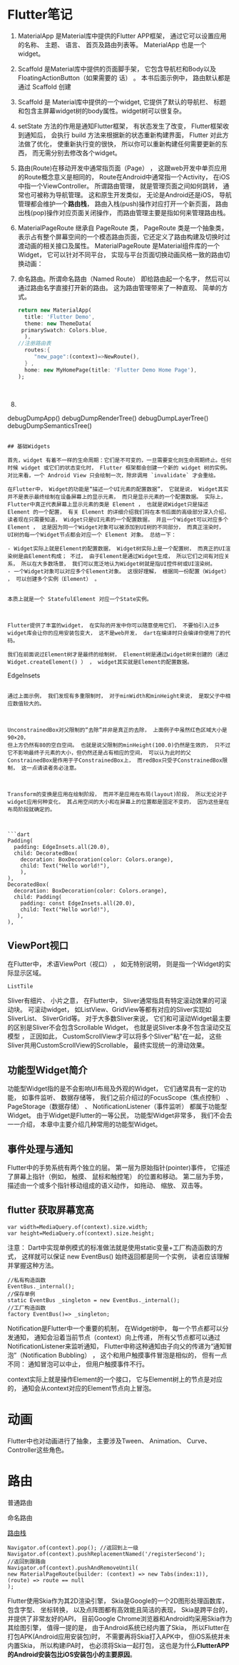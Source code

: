 # Flutter笔记

1. MaterialApp 是Material库中提供的Flutter APP框架， 通过它可以设置应⽤的名称、 主题、 语⾔、 ⾸⻚及路由列表等。 MaterialApp 也是⼀个widget。 

2. Scaffold 是Material库中提供的⻚⾯脚⼿架， 它包含导航栏和Body以及FloatingActionButton（如果需要的
   话） 。 本书后⾯示例中， 路由默认都是通过 Scaffold 创建 

3. Scaffold 是 Material库中提供的⼀个widget, 它提供了默认的导航栏、 标题和包含主屏幕widget树的body属性。widget树可以很复杂。 

4. setState ⽅法的作⽤是通知Flutter框架， 有状态发⽣了改变， Flutter框架收到通知后， 会执⾏ build ⽅法来根据新的状态重新构建界⾯， Flutter 对此⽅法做了优化， 使重新执⾏变的很快， 所以你可以重新构建任何需要更新的东⻄， ⽽⽆需分别去修改各个widget。 

5. 路由(Route)在移动开发中通常指⻚⾯（Page） ， 这跟web开发中单⻚应⽤的Route概念意义是相同的， Route在Android中通常指⼀个Activity， 在iOS中指⼀个ViewController。 所谓路由管理， 就是管理⻚⾯之间如何跳转， 通常也可被称为导航管理。 这和原⽣开发类似， ⽆论是Android还是iOS， 导航管理都会维护⼀个**路由栈**， 路由⼊栈(push)操作对应打开⼀个新⻚⾯， 路由出栈(pop)操作对应⻚⾯关闭操作， ⽽路由管理主要是指如何来管理路由栈。 

6. MaterialPageRoute 继承⾃ PageRoute 类， PageRoute 类是⼀个抽象类， 表示占有整个屏幕空间的⼀个模态路由⻚⾯，它还定义了路由构建及切换时过渡动画的相关接⼝及属性。 MaterialPageRoute 是Material组件库的⼀个Widget， 它可以针对不同平台， 实现与平台⻚⾯切换动画⻛格⼀致的路由切换动画：

7. 命名路由。所谓命名路由（Named Route） 即给路由起⼀个名字， 然后可以通过路由名字直接打开新的路由。 这为路由管理带来了⼀种直观、 简单的⽅式。 

   ```dart
   return new MaterialApp(
     title: 'Flutter Demo',
     theme: new ThemeData(
   	primarySwatch: Colors.blue,
     ),
   //注册路由表
     routes:{
     	"new_page":(context)=>NewRoute(),
     } ,
     home: new MyHomePage(title: 'Flutter Demo Home Page'),
   );
   ```

   ​

8.  ```dart
   debugDumpApp() 
   debugDumpRenderTree()
   debugDumpLayerTree()
   debugDumpSemanticsTree()
   ```

## 基础Widgets

首先，widget 有着不一样的生命周期：它们是不可变的，一旦需要变化则生命周期终止。任何时候 widget 或它们的状态变化时， Flutter 框架都会创建一个新的 widget 树的实例。对比来看，一个 Android View 只会绘制一次，除非调用 `invalidate` 才会重绘。

在Flutter中， Widget的功能是“描述⼀个UI元素的配置数据”， 它就是说， Widget其实并不是表示最终绘制在设备屏幕上的显示元素， ⽽只是显示元素的⼀个配置数据。 实际上， Flutter中真正代表屏幕上显示元素的类是 Element ， 也就是说Widget只是描述 Element 的⼀个配置， 有关 Element 的详细介绍我们将在本书后⾯的⾼级部分深⼊介绍， 读者现在只需要知道， Widget只是UI元素的⼀个配置数据， 并且⼀个Widget可以对应多个 Element ， 这是因为同⼀个Widget对象可以被添加到UI树的不同部分， ⽽真正渲染时， UI树的每⼀个Widget节点都会对应⼀个 Element 对象。 总结⼀下：

- Widget实际上就是Element的配置数据， Widget树实际上是⼀个配置树， ⽽真正的UI渲染树是由Element构成； 不过， 由于Element是通过Widget⽣成， 所以它们之间有对应关系， 所以在⼤多数场景， 我们可以宽泛地认为Widget树就是指UI控件树或UI渲染树。
- ⼀个Widget对象可以对应多个Element对象。 这很好理解， 根据同⼀份配置（Widget） ， 可以创建多个实例（Element） 。 


本质上就是⼀个 StatefulElement 对应⼀个State实例。 



Flutter提供了丰富的widget， 在实际的开发中你可以随意使⽤它们， 不要怕引⼊过多widget库会让你的应⽤安装包变⼤， 这不是web开发， dart在编译时只会编译你使⽤了的代码。  

我们在前⾯说过Element树才是最终的绘制树， Element树是通过widget树来创建的（通过 Widget.createElement() ） ， widget其实就是Element的配置数据。 

```
EdgeInsets 
```

通过上⾯示例， 我们发现有多重限制时， 对于minWidth和minHeight来说， 是取⽗⼦中相应数值较⼤的。  



UnconstrainedBox对⽗限制的“去除”并⾮是真正的去除， 上⾯例⼦中虽然红⾊区域⼤⼩是90×20，
但上⽅仍然有80的空⽩空间。 也就是说⽗限制的minHeight(100.0)仍然是⽣效的， 只不过它不影响最终⼦元素的⼤⼩，但仍然还是占有相应的空间， 可以认为此时的⽗ConstrainedBox是作⽤于⼦ConstrainedBox上， ⽽redBox只受⼦ConstrainedBox限制， 这⼀点请读者务必注意。 



Transform的变换是应⽤在绘制阶段， ⽽并不是应⽤在布局(layout)阶段， 所以⽆论对⼦widget应⽤何种变化， 其占⽤空间的⼤⼩和在屏幕上的位置都是固定不变的， 因为这些是在布局阶段就确定的。  



```dart
Padding(
  padding: EdgeInsets.all(20.0),
  child: DecoratedBox(
    decoration: BoxDecoration(color: Colors.orange),
    child: Text("Hello world!"),
	),
),
DecoratedBox(
  decoration: BoxDecoration(color: Colors.orange),
  child: Padding(
    padding: const EdgeInsets.all(20.0),
    child: Text("Hello world!"),
   ),
), 
```

## ViewPort视⼝

 在Flutter中， 术语ViewPort（视⼝） ， 如⽆特别说明， 则是指⼀个Widget的实际显示区域。  

```
ListTile 
```



Sliver有细⽚、 ⼩⽚之意， 在Flutter中， Sliver通常指具有特定滚动效果的可滚动块。 可滚动widget， 如ListView、GridView等都有对应的Sliver实现如SliverList、 SliverGrid等。 对于⼤多数Sliver来说， 它们和可滚动Widget最主要的区别是Sliver不会包含Scrollable Widget， 也就是说Sliver本身不包含滚动交互模型 ， 正因如此， CustomScrollView才可以将多个Sliver"粘"在⼀起， 这些Sliver共⽤CustomScrollView的Scrollable， 最终实现统⼀的滑动效果。 



## 功能型Widget简介

功能型Widget指的是不会影响UI布局及外观的Widget， 它们通常具有⼀定的功能， 如事件监听、 数据存储等， 我们之前介绍过的FocusScope（焦点控制） 、 PageStorage（数据存储） 、 NotificationListener（事件监听） 都属于功能型Widget。 由于Widget是Flutter的⼀等公⺠， 功能型Widget⾮常多， 我们不会去⼀⼀介绍， 本章中主要介绍⼏种常⽤的功能型Widget。 

## 事件处理与通知 

Flutter中的⼿势系统有两个独⽴的层。 第⼀层为原始指针(pointer)事件， 它描述了屏幕上指针（例如， 触摸、 ⿏标和触控笔） 的位置和移动。 第⼆层为⼿势， 描述由⼀个或多个指针移动组成的语义动作， 如拖动、 缩放、 双击等。  

## flutter 获取屏幕宽高

```
var width=MediaQuery.of(context).size.width;
var height=MediaQuery.of(context).size.height;
```

注意： Dart中实现单例模式的标准做法就是使⽤static变量+⼯⼚构造函数的⽅式， 这样就可以保证 new
EventBus() 始终返回都是同⼀个实例， 读者应该理解并掌握这种⽅法。 

```
//私有构造函数
EventBus._internal();
//保存单例
static EventBus _singleton = new EventBus._internal();
//⼯⼚构造函数
factory EventBus()=> _singleton;
```

Notification是Flutter中⼀个重要的机制， 在Widget树中， 每⼀个节点都可以分发通知， 通知会沿着当前节点（context）向上传递， 所有⽗节点都可以通过NotificationListener来监听通知， Flutter中称这种通知由⼦向⽗的传递为“通知冒泡”（Notification Bubbling） ， 这个和⽤户触摸事件冒泡是相似的， 但有⼀点不同： 通知冒泡可以中⽌， 但⽤户触摸事件不⾏。 



context实际上就是操作Element的⼀个接⼝， 它与Element树上的节点是对应的， 通知会从context对应的Element节点向上冒泡。



# 动画 

Flutter中也对动画进⾏了抽象， 主要涉及Tween、 Animation、 Curve、 Controller这些⻆⾊。  

# 路由

普通路由

命名路由

[路由栈](https://liyuanjinglyj.blog.csdn.net/article/details/105014586?spm=1001.2101.3001.6650.2&utm_medium=distribute.pc_relevant.none-task-blog-2%7Edefault%7ECTRLIST%7ERate-2-105014586-blog-110633149.pc_rele)

```
Navigator.of(context).pop(); //返回到上一级
Navigator.of(context).pushReplacementNamed('/registerSecond');
//返回到跟路由
Navigator.of(context).pushAndRemoveUntil(
new MaterialPageRoute(builder: (context) => new Tabs(index:1)),
(route) => route == null
);
```

Flutter使⽤Skia作为其2D渲染引擎， Skia是Google的⼀个2D图形处理函数库， 包含字型、 坐标转换， 以及点阵图都有⾼效能且简洁的表现， Skia是跨平台的， 并提供了⾮常友好的API， ⽬前Google Chrome浏览器和Android均采⽤Skia作为其绘图引擎， 值得⼀提的是， 由于Android系统已经内置了Skia， 所以Flutter在打包APK(Android应⽤安装包)时， 不需要再将Skia打⼊APK中， 但iOS系统并未内置Skia， 所以构建iPA时， 也必须将Skia⼀起打包， 这也是为什么**FlutterAPP的Android安装包⽐iOS安装包⼩的主要原因**。 